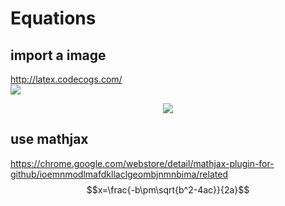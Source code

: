 # Equations

## import a image
http://latex.codecogs.com/    
![](http://latex.codecogs.com/gif.latex?\\frac{1}{1+sin(x)})


<div align="center">
<img src="http://latex.codecogs.com/gif.latex?\\frac{1}{1+sin(x)}">
</div>

## use mathjax
https://chrome.google.com/webstore/detail/mathjax-plugin-for-github/ioemnmodlmafdkllaclgeombjnmnbima/related
$$x=\frac{-b\pm\sqrt{b^2-4ac}}{2a}$$


